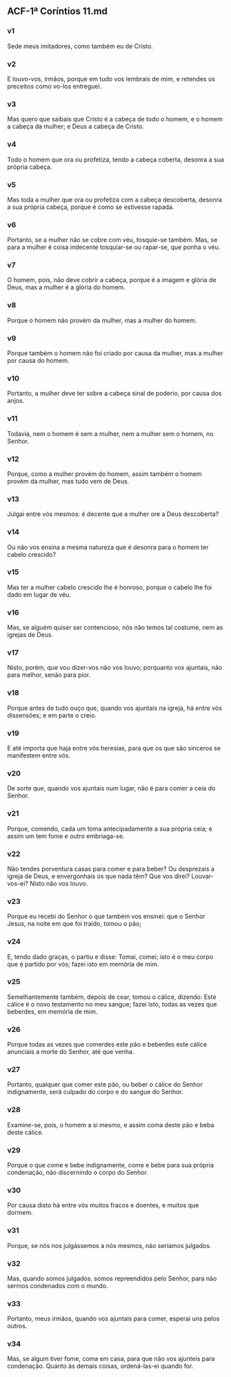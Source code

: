 ## ACF-1ª Coríntios 11.md
### v1
 Sede meus imitadores, como também eu de Cristo.
### v2
 E louvo-vos, irmãos, porque em tudo vos lembrais de mim, e retendes os preceitos como vo-los entreguei.
### v3
 Mas quero que saibais que Cristo é a cabeça de todo o homem, e o homem a cabeça da mulher; e Deus a cabeça de Cristo.
### v4
 Todo o homem que ora ou profetiza, tendo a cabeça coberta, desonra a sua própria cabeça.
### v5
 Mas toda a mulher que ora ou profetiza com a cabeça descoberta, desonra a sua própria cabeça, porque é como se estivesse rapada.
### v6
 Portanto, se a mulher não se cobre com véu, tosquie-se também. Mas, se para a mulher é coisa indecente tosquiar-se ou rapar-se, que ponha o véu.
### v7
 O homem, pois, não deve cobrir a cabeça, porque é a imagem e glória de Deus, mas a mulher é a glória do homem.
### v8
 Porque o homem não provém da mulher, mas a mulher do homem.
### v9
 Porque também o homem não foi criado por causa da mulher, mas a mulher por causa do homem.
### v10
 Portanto, a mulher deve ter sobre a cabeça sinal de poderio, por causa dos anjos.
### v11
 Todavia, nem o homem é sem a mulher, nem a mulher sem o homem, no Senhor.
### v12
 Porque, como a mulher provém do homem, assim também o homem provém da mulher, mas tudo vem de Deus.
### v13
 Julgai entre vós mesmos: é decente que a mulher ore a Deus descoberta?
### v14
 Ou não vos ensina a mesma natureza que é desonra para o homem ter cabelo crescido?
### v15
 Mas ter a mulher cabelo crescido lhe é honroso, porque o cabelo lhe foi dado em lugar de véu.
### v16
 Mas, se alguém quiser ser contencioso, nós não temos tal costume, nem as igrejas de Deus.
### v17
 Nisto, porém, que vou dizer-vos não vos louvo; porquanto vos ajuntais, não para melhor, senão para pior.
### v18
 Porque antes de tudo ouço que, quando vos ajuntais na igreja, há entre vós dissensões; e em parte o creio.
### v19
 E até importa que haja entre vós heresias, para que os que são sinceros se manifestem entre vós.
### v20
 De sorte que, quando vos ajuntais num lugar, não é para comer a ceia do Senhor.
### v21
 Porque, comendo, cada um toma antecipadamente a sua própria ceia; e assim um tem fome e outro embriaga-se.
### v22
 Não tendes porventura casas para comer e para beber? Ou desprezais a igreja de Deus, e envergonhais os que nada têm? Que vos direi? Louvar-vos-ei? Nisto não vos louvo.
### v23
 Porque eu recebi do Senhor o que também vos ensinei: que o Senhor Jesus, na noite em que foi traído, tomou o pão;
### v24
 E, tendo dado graças, o partiu e disse: Tomai, comei; isto é o meu corpo que é partido por vós; fazei isto em memória de mim.
### v25
 Semelhantemente também, depois de cear, tomou o cálice, dizendo: Este cálice é o novo testamento no meu sangue; fazei isto, todas as vezes que beberdes, em memória de mim.
### v26
 Porque todas as vezes que comerdes este pão e beberdes este cálice anunciais a morte do Senhor, até que venha.
### v27
 Portanto, qualquer que comer este pão, ou beber o cálice do Senhor indignamente, será culpado do corpo e do sangue do Senhor.
### v28
 Examine-se, pois, o homem a si mesmo, e assim coma deste pão e beba deste cálice.
### v29
 Porque o que come e bebe indignamente, come e bebe para sua própria condenação, não discernindo o corpo do Senhor.
### v30
 Por causa disto há entre vós muitos fracos e doentes, e muitos que dormem.
### v31
 Porque, se nós nos julgássemos a nós mesmos, não seríamos julgados.
### v32
 Mas, quando somos julgados, somos repreendidos pelo Senhor, para não sermos condenados com o mundo.
### v33
 Portanto, meus irmãos, quando vos ajuntais para comer, esperai uns pelos outros.
### v34
 Mas, se algum tiver fome, coma em casa, para que não vos ajunteis para condenação. Quanto às demais coisas, ordená-las-ei quando for.
